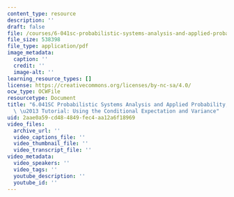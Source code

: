 ```yaml
---
content_type: resource
description: ''
draft: false
file: /courses/6-041sc-probabilistic-systems-analysis-and-applied-probability-fall-2013/2aae0a59cd484849fec4aa12a6f18969_MIT6_041SCF13_Law_of_Total_Variance_300k.pdf
file_size: 538398
file_type: application/pdf
image_metadata:
  caption: ''
  credit: ''
  image-alt: ''
learning_resource_types: []
license: https://creativecommons.org/licenses/by-nc-sa/4.0/
ocw_type: OCWFile
resourcetype: Document
title: "6.041SC Probabilistic Systems Analysis and Applied Probability, Fall 2013Transcript\
  \ \u2013 Tutorial: Using the Conditional Expectation and Variance"
uid: 2aae0a59-cd48-4849-fec4-aa12a6f18969
video_files:
  archive_url: ''
  video_captions_file: ''
  video_thumbnail_file: ''
  video_transcript_file: ''
video_metadata:
  video_speakers: ''
  video_tags: ''
  youtube_description: ''
  youtube_id: ''
---
```

